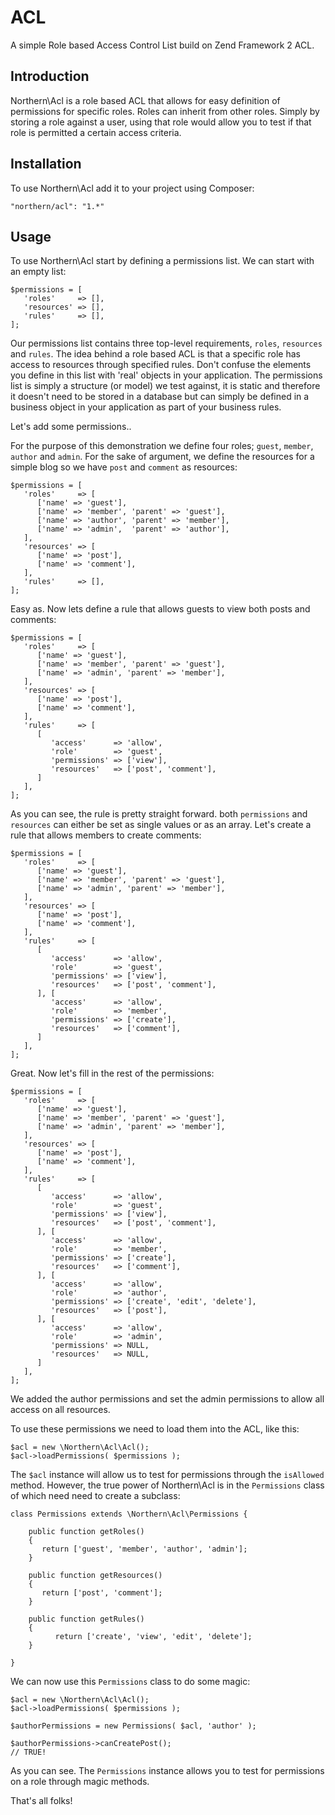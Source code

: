 # ACL

A simple Role based Access Control List build on Zend Framework 2 ACL.

## Introduction

Northern\Acl is a role based ACL that allows for easy definition of permissions for specific roles. Roles can inherit from other roles. Simply by storing a role against a user, using that role would allow you to test if that role is permitted a certain access criteria.

## Installation

To use Northern\Acl add it to your project using Composer:

    "northern/acl": "1.*"

## Usage

To use Northern\Acl start by defining a permissions list. We can start with an empty list:

    $permissions = [
       'roles'     => [],
       'resources' => [],
       'rules'     => [],
    ];

Our permissions list contains three top-level requirements, `roles`, `resources` and `rules`. The idea behind a role based ACL is that a specific role has access to resources through specified rules. Don't confuse the elements you define in this list with 'real' objects in your application. The permissions list is simply a structure (or model) we test against, it is static and therefore it doesn't need to be stored in a database but can simply be defined in a business object in your application as part of your business rules.

Let's add some permissions..

For the purpose of this demonstration we define four roles; `guest`, `member`, `author` and `admin`. For the sake of argument, we define the resources for a simple blog so we have `post` and `comment` as resources:

    $permissions = [
       'roles'     => [
          ['name' => 'guest'],
          ['name' => 'member', 'parent' => 'guest'],
          ['name' => 'author', 'parent' => 'member'],
          ['name' => 'admin',  'parent' => 'author'],
       ],
       'resources' => [
          ['name' => 'post'],
          ['name' => 'comment'],
       ],
       'rules'     => [],
    ];

Easy as. Now lets define a rule that allows guests to view both posts and comments:

    $permissions = [
       'roles'     => [
          ['name' => 'guest'],
          ['name' => 'member', 'parent' => 'guest'],
          ['name' => 'admin', 'parent' => 'member'],
       ],
       'resources' => [
          ['name' => 'post'],
          ['name' => 'comment'],
       ],
       'rules'     => [
          [
             'access'      => 'allow',
             'role'        => 'guest',
             'permissions' => ['view'],
             'resources'   => ['post', 'comment'],
          ]
       ],
    ];

As you can see, the rule is pretty straight forward. both `permissions` and `resources` can either be set as single values or as an array. Let's create a rule that allows members to create comments:

    $permissions = [
       'roles'     => [
          ['name' => 'guest'],
          ['name' => 'member', 'parent' => 'guest'],
          ['name' => 'admin', 'parent' => 'member'],
       ],
       'resources' => [
          ['name' => 'post'],
          ['name' => 'comment'],
       ],
       'rules'     => [
          [
             'access'      => 'allow',
             'role'        => 'guest',
             'permissions' => ['view'],
             'resources'   => ['post', 'comment'],
          ], [
             'access'      => 'allow',
             'role'        => 'member',
             'permissions' => ['create'],
             'resources'   => ['comment'],
          ]
       ],
    ];

Great. Now let's fill in the rest of the permissions:

    $permissions = [
       'roles'     => [
          ['name' => 'guest'],
          ['name' => 'member', 'parent' => 'guest'],
          ['name' => 'admin', 'parent' => 'member'],
       ],
       'resources' => [
          ['name' => 'post'],
          ['name' => 'comment'],
       ],
       'rules'     => [
          [
             'access'      => 'allow',
             'role'        => 'guest',
             'permissions' => ['view'],
             'resources'   => ['post', 'comment'],
          ], [
             'access'      => 'allow',
             'role'        => 'member',
             'permissions' => ['create'],
             'resources'   => ['comment'],
          ], [
             'access'      => 'allow',
             'role'        => 'author',
             'permissions' => ['create', 'edit', 'delete'],
             'resources'   => ['post'],
          ], [
             'access'      => 'allow',
             'role'        => 'admin',
             'permissions' => NULL,
             'resources'   => NULL,
          ]
       ],
    ];

We added the author permissions and set the admin permissions to allow all access on all resources.

To use these permissions we need to load them into the ACL, like this:

    $acl = new \Northern\Acl\Acl();
    $acl->loadPermissions( $permissions );

The `$acl` instance will allow us to test for permissions through the `isAllowed` method. However, the true power of Northern\Acl is in the `Permissions` class of which need need to create a subclass:

    class Permissions extends \Northern\Acl\Permissions {

        public function getRoles()
        {
           return ['guest', 'member', 'author', 'admin'];
        }

        public function getResources()
        {
           return ['post', 'comment'];
        }

        public function getRules()
        {
        	  return ['create', 'view', 'edit', 'delete'];
        }

    }

We can now use this `Permissions` class to do some magic:

    $acl = new \Northern\Acl\Acl();
    $acl->loadPermissions( $permissions );

    $authorPermissions = new Permissions( $acl, 'author' );

    $authorPermissions->canCreatePost();
    // TRUE!

As you can see. The `Permissions` instance allows you to test for permissions on a role through magic methods.

That's all folks!
